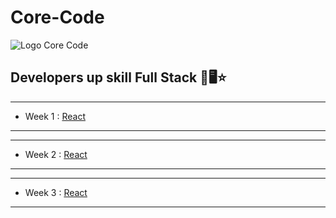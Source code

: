 # Core-Code
![Logo Core Code](https://uploads-ssl.webflow.com/5eb2f56932c3562feab232e3/5f73550d00249e7e96c9f3de_Logo.png)
## Developers up skill Full Stack 🚀🖥️⭐

---
* Week 1 : [React](https://github.com/JosueRivera94/Core-Code-Full-Stack/tree/main/content/week%201)
---
---
* Week 2 : [React](https://github.com/JosueRivera94/Core-Code-Full-Stack/tree/main/content/week%202)
---

---
* Week 3 : [React](https://github.com/JosueRivera94/Core-Code-Full-Stack/blob/main/content/week%203)
---

